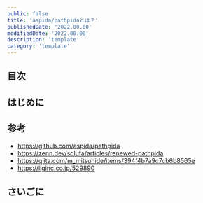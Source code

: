 ```yaml
---
public: false
title: 'aspida/pathpidaとは？'
publishedDate: '2022.00.00'
modifiedDate: '2022.00.00'
description: 'template'
category: 'template'
---
```


## 目次

## はじめに

## 参考

- https://github.com/aspida/pathpida
- https://zenn.dev/solufa/articles/renewed-pathpida
- https://qiita.com/m_mitsuhide/items/394f4b7a9c7cb6b8565e
- https://liginc.co.jp/529890

## さいごに
